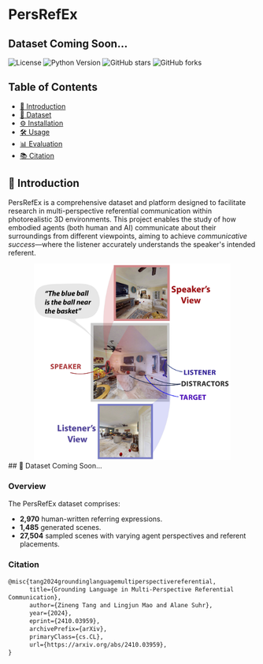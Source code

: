 # PersRefEx
## Dataset Coming Soon...

![License](https://img.shields.io/badge/license-MIT-blue.svg)
![Python Version](https://img.shields.io/badge/python-3.7%2B-blue.svg)
![GitHub stars](https://img.shields.io/github/stars/yourusername/SceneSpeak.svg)
![GitHub forks](https://img.shields.io/github/forks/yourusername/SceneSpeak.svg)

## Table of Contents

- [📖 Introduction](#-introduction)
- [📁 Dataset](#-dataset)
- [⚙️ Installation](#️-installation)
- [🛠️ Usage](#️-usage)
- [📊 Evaluation](#-evaluation)
- [📚 Citation](#-citation)

## 📖 Introduction

PersRefEx is a comprehensive dataset and platform designed to facilitate research in multi-perspective referential communication within photorealistic 3D environments. This project enables the study of how embodied agents (both human and AI) communicate about their surroundings from different viewpoints, aiming to achieve *communicative success*—where the listener accurately understands the speaker's intended referent.
<div style="text-align: center;">
<img src="assets/teaser.jpg" width="400" class="center"/>
</div>
## 📁 Dataset
Coming Soon...

### Overview

The PersRefEx dataset comprises:

- **2,970** human-written referring expressions.
- **1,485** generated scenes.
- **27,504** sampled scenes with varying agent perspectives and referent placements.

### Citation
```
@misc{tang2024groundinglanguagemultiperspectivereferential,
      title={Grounding Language in Multi-Perspective Referential Communication}, 
      author={Zineng Tang and Lingjun Mao and Alane Suhr},
      year={2024},
      eprint={2410.03959},
      archivePrefix={arXiv},
      primaryClass={cs.CL},
      url={https://arxiv.org/abs/2410.03959}, 
}
```
